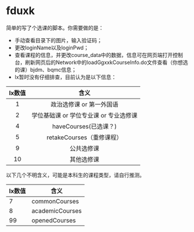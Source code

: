 # fduxk

简单的写了个选课的脚本。你需要做的是：
- 手动查看目录下的图片，输入验证码；
- 更改loginName以及loginPwd；
- 查看课程的信息，并更改course_data中的数据，信息可在网页端打开控制台，刷新网页后的Network中的loadGgxxkCourseInfo.do文件查看（你想选的课）bjdm、bqmc信息；
- lx暂时没有仔细排查，目前认为是以下信息：

| lx数值 | 含义 |
| :--: | :--: |
| 1 | 政治选修课 or 第一外国语 |
| 2 | 学位基础课 or 学位专业课 or 专业选修课 |
| 4 | haveCourses(已选课？) |
| 5 | retakeCourses（重修课程） |
| 9 | 公共选修课 |
| 10 | 其他选修课 |

以下几个不明含义，可能是本科生的课程类型，请自行推测。

| lx数值 | 含义            |
| :----- | --------------- |
| 7      | commonCourses   |
| 8      | academicCourses |
| 99     | openedCourses   |

